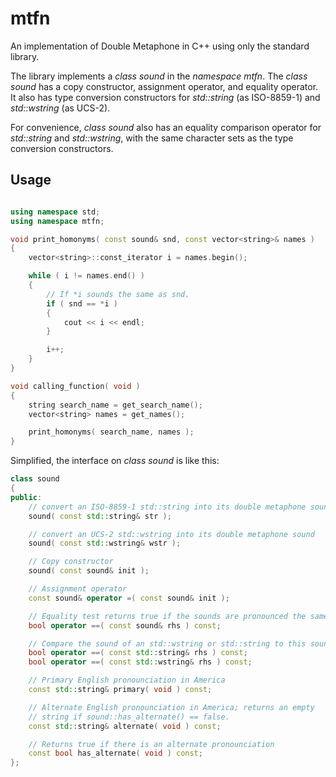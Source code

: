 # mtfn
An implementation of Double Metaphone in C++ using only the standard library.

The library implements a *class sound* in the *namespace mtfn*. The
*class sound* has a copy constructor, assignment operator, and equality
operator. It also has type conversion constructors for *std::string* (as
ISO-8859-1) and *std::wstring* (as UCS-2).

For convenience, *class sound* also has an equality comparison operator for
*std::string* and *std::wstring*, with the same character sets as the type
conversion constructors.

## Usage

```C++

using namespace std;
using namespace mtfn;

void print_homonyms( const sound& snd, const vector<string>& names )
{
    vector<string>::const_iterator i = names.begin();

    while ( i != names.end() )
    {
        // If *i sounds the same as snd.
        if ( snd == *i )
        {
            cout << i << endl;
        }

        i++;
    }
}

void calling_function( void )
{
    string search_name = get_search_name();
    vector<string> names = get_names();

    print_homonyms( search_name, names );
}

```

Simplified, the interface on *class sound* is like this:

```C++
class sound
{
public:
    // convert an ISO-8859-1 std::string into its double metaphone sound
    sound( const std::string& str );

    // convert an UCS-2 std::wstring into its double metaphone sound
    sound( const std::wstring& wstr );

    // Copy constructor
    sound( const sound& init );

    // Assignment operator
    const sound& operator =( const sound& init );

    // Equality test returns true if the sounds are pronounced the same way
    bool operator ==( const sound& rhs ) const;

    // Compare the sound of an std::wstring or std::string to this sound
    bool operator ==( const std::string& rhs ) const;
    bool operator ==( const std::wstring& rhs ) const;

    // Primary English pronounciation in America
    const std::string& primary( void ) const;

    // Alternate English pronounciation in America; returns an empty
    // string if sound::has_alternate() == false.
    const std::string& alternate( void ) const;

    // Returns true if there is an alternate pronounciation
    const bool has_alternate( void ) const;
};

```
